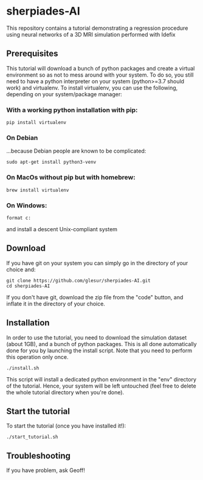 # sherpiades-AI

This repository contains a tutorial demonstrating a regression procedure using neural networks of a 3D MRI simulation performed with Idefix

## Prerequisites

This tutorial will download a bunch of python packages and create a virtual environment so as not to mess around with your system. To do so, you still need to have a python interpreter on your system (python>=3.7 should work) and virtualenv. To install virtualenv, you can use the following, depending on your system/package manager:

### With a working python installation with pip:
```
pip install virtualenv
```

### On Debian 

...because Debian people are known to be complicated:

```
sudo apt-get install python3-venv
```

### On MacOs without pip but with homebrew:
```
brew install virtualenv
```

### On Windows:
```
format c:
```
and install a descent Unix-compliant system


## Download

If you have git on your system you can simply go in the directory of your choice and:
```
git clone https://github.com/glesur/sherpiades-AI.git
cd sherpiades-AI
```

If you don't have git, download the zip file from the "code" button, and inflate it in the directory of your choice.


## Installation

In order to use the tutorial, you need to download the simulation dataset (about 1GB), and a bunch of python packages. This is all done automatically done for you by launching the install script. Note that you need to perform this operation only once.

```
./install.sh
```

This script will install a dedicated python environment in the "env" directory of the tutorial. Hence, your system will be left untouched (feel free to delete the whole tutorial directory when you're done).


## Start the tutorial

To start the tutorial (once you have installed it!):

```
./start_tutorial.sh
```

## Troubleshooting

If you have problem, ask Geoff!
